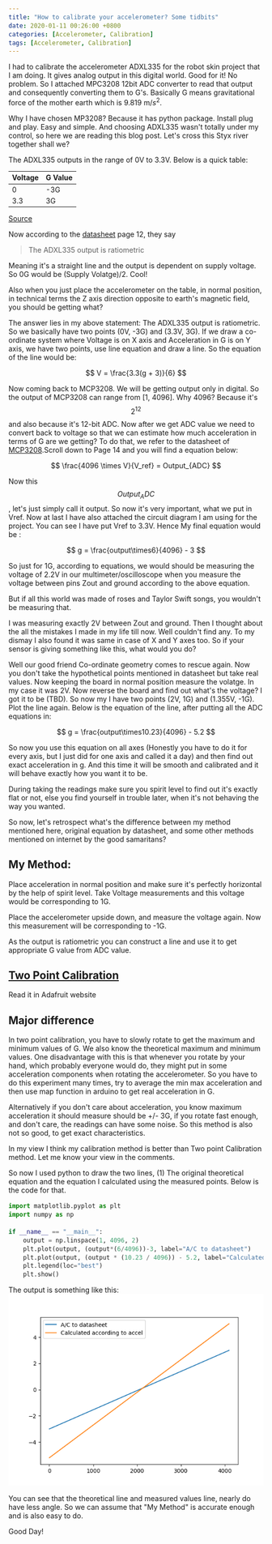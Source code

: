 ```yaml
---
title: "How to calibrate your accelerometer? Some tidbits"  
date: 2020-01-11 00:26:00 +0800  
categories: [Accelerometer, Calibration]  
tags: [Accelerometer, Calibration]  
---
```


I had to calibrate the accelerometer ADXL335 for the robot skin project that I am doing. It gives analog output in this digital world. Good for it! No problem. So I attached MPC3208 12bit ADC converter to read that output and consequently converting them to G's. Basically G means gravitational force of the mother earth which is 9.819 m/$s^2$.

Why I have chosen MP3208? Because it has python package. Install plug and play. Easy and simple. And choosing ADXL335 wasn't totally under my control, so here we are reading this blog post. Let's cross this Styx river together shall we?

The ADXL335 outputs in the range of 0V to 3.3V. Below is a quick table:

| Voltage | G Value |   
|---------|---------|
| 0       | -3G     |   
| 3.3     | 3G      |  

[Source](https://www.adafruit.com/product/163)

Now according to the [datasheet](https://www.analog.com/media/en/technical-documentation/data-sheets/ADXL335.pdf) page 12, they say

> The ADXL335 output is ratiometric

Meaning it's a straight line and the output is dependent on supply voltage. So 0G would be (Supply Volatge)/2. Cool!

Also when you just place the accelerometer on the table, in normal position, in technical terms the Z axis direction opposite to earth's magnetic field, you should be getting what?

The answer lies in my above statement: The ADXL335 output is ratiometric. So we basically have two points (0V, -3G) and (3.3V, 3G). If we draw a co-ordinate system where Voltage is on X axis and Acceleration in G is on Y axis, we have two points, use line equation and draw a line. So the equation of the line would be:

$$
V = \frac{3.3(g + 3)}{6}
$$

Now coming back to MCP3208. We will be getting output only in digital. So the output of MCP3208 can range from [1, 4096]. Why 4096? Because it's $$2^12$$ and also because it's 12-bit ADC. Now after we get ADC value we need to convert back to voltage so that we can estimate how much acceleration in terms of G are we getting? To do that, we refer to the datasheet of [MCP3208](https://ww1.microchip.com/downloads/en/DeviceDoc/21298c.pdf).Scroll down to Page 14 and you will find a equation below:

$$
\frac{4096 \times V}{V_ref} = Output_{ADC}
$$

Now this $$Output_ADC$$, let's just simply call it output. So now it's very important, what we put in Vref. Now at last I have also attached the circuit diagram I am using for the project. You can see I have put Vref to 3.3V. Hence My final equation would be :

$$
g = \frac{output\times6}{4096} - 3
$$

So just for 1G, according to equations, we would should be measuring the voltage of 2.2V in our multimeter/oscilloscope when you measure the voltage between pins Zout and ground according to the above equation.

But if all this world was made of roses and Taylor Swift songs, you wouldn't be measuring that.

I was measuring exactly 2V between Zout and ground. Then I thought about the all the mistakes I made in my life till now. Well couldn't find any. To my dismay I also found it was same in case of X and Y axes too. So if your sensor is giving something like this, what would you do?

Well our good friend Co-ordinate geometry comes to rescue again. Now you don't take the hypothetical points mentioned in datasheet but take real values. Now keeping the board in normal position measure the volatge. In my case it was 2V. Now reverse the board and find out what's the voltage? I got it to be (TBD). So now my I have two points (2V, 1G) and (1.355V, -1G). Plot the line again. Below is the equation of the line, after putting all the ADC equations in:

$$
g = \frac{output\times10.23}{4096} - 5.2
$$

So now you use this equation on all axes (Honestly you have to do it for every axis, but I just did for one axis and called it a day) and then find out exact acceleration in g. And this time it will be smooth and calibrated and it will behave exactly how you want it to be.

During taking the readings make sure you spirit level to find out it's exactly flat or not, else you find yourself in trouble later, when it's not behaving the way you wanted.

So now, let's retrospect what's the difference between my method mentioned here, original equation by datasheet, and some other methods mentioned on internet by the good samaritans?

## My Method:

Place acceleration in normal position and make sure it's perfectly horizontal by the help of spirit level. Take Voltage measurements and this voltage would be corresponding to 1G.

Place the accelerometer upside down, and measure the voltage again. Now this measurement will be corresponding to -1G.

As the output is ratiometric you can construct a line and use it to get appropriate G value from ADC value.

## [Two Point Calibration](https://learn.adafruit.com/calibrating-sensors/two-point-calibration)

Read it in Adafruit website

## Major difference

In two point calibration, you have to slowly rotate to get the maximum and minimum values of G. We also know the theoretical maximum and minimum values. One disadvantage with this is that whenever you rotate by your hand, which probably everyone would do, they might put in some acceleration components when rotating the accelerometer. So you have to do this experiment many times, try to average the min max acceleration and then use map function in arduino to get real acceleration in G.

Alternatively if you don't care about acceleration, you know maximum acceleration it should measure should be +/- 3G, if you rotate fast enough, and don't care, the readings can have some noise. So this method is also not so good, to get exact characteristics.

In my view I think my calibration method is better than Two point Calibration method. Let me know your view in the comments.

So now I used python to draw the two lines, (1) The original theoretical equation and the equation I calculated using the measured points. Below is the code for that.

```python
import matplotlib.pyplot as plt
import numpy as np

if __name__ == "__main__":
    output = np.linspace(1, 4096, 2)
    plt.plot(output, (output*(6/4096))-3, label="A/C to datasheet")
    plt.plot(output, (output * (10.23 / 4096)) - 5.2, label="Calculated according to accel")
    plt.legend(loc="best")
    plt.show()

```

The output is something like this:
![Theoretical Vs Real](/assets/img/accel_calibration/real_vs_calculated.png)

You can see that the theoretical line and measured values line, nearly do have less angle. So we can assume that "My Method" is accurate enough and is also easy to do.

Good Day!
